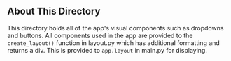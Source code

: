 <h2>About This Directory</h2>

This directory holds all of the app's visual components such as dropdowns and buttons. All components used in the app are provided to the `create_layout()` function in layout.py which has additional formatting and returns a div. This is provided to `app.layout` in main.py for displaying.
